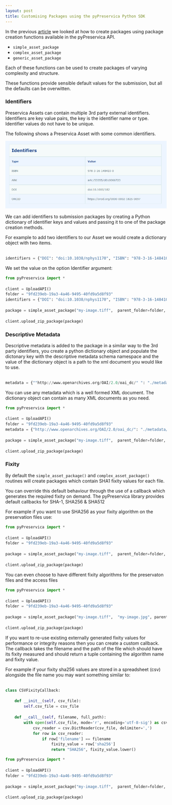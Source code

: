 ```yaml
---
layout: post
title: Customising Packages using the pyPreservica Python SDK
---
```


In the previous [article](https://carj.github.io/2023/01/21/creating-packages/) we looked at how to create packages using package creation functions available in the  pyPreservica API.

* `simple_asset_package`
* `complex_asset_package`
* `generic_asset_package`

Each of these functions can be used to create packages of varying complexity and structure.

These functions provide sensible default values for the submission, but all the defaults can be overwitten.

### Identifiers

Preservica Assets can contain multiple 3rd party external identifiers. Identifiers are key value pairs, the key is the identifier name or type.
Identifier values do not have to be unique.

The following shows a Preservica Asset with some common identifiers.

![indentifiers](/public/images/identifiers.png)

We can add identifiers to submission packages by creating a Python dictionary of identifier keys and values and passing it to one of the package creation methods.

For example to add two identifiers to our Asset we would create a dictionary object with two items.

```python

identifiers = {"DOI": "doi:10.1038/nphys1170", "ISBN": "978-3-16-148410-0"}

```

We set the value on the option Identifier argument:


```python
from pyPreservica import *

client = UploadAPI()
folder = "9fd239eb-19a3-4a46-9495-40fd9a5d8f93"
identifiers = {"DOI": "doi:10.1038/nphys1170", "ISBN": "978-3-16-148410-0"}

package = simple_asset_package("my-image.tiff",  parent_folder=folder, Identifiers=identifiers)

client.upload_zip_package(package)
```

### Descriptive Metadata

Descriptive metadata is added to the package in a similar way to the 3rd party identifiers, you create a python dictionary object and populate the dictonary key 
with the descriptive metadata schema namespace and the value of the dictionary object is a path to the xml document you would like to use.

```python

metadata = {""http://www.openarchives.org/OAI/2.0/oai_dc/" ": "./metadata/dc.xml"}

```

You can use any metadata which is a well formed XML document. The dictionary object can contain as many XML documents as you need.


```python
from pyPreservica import *

client = UploadAPI()
folder = "9fd239eb-19a3-4a46-9495-40fd9a5d8f93"
metadata = {"http://www.openarchives.org/OAI/2.0/oai_dc/": "./metadata/dc.xml"}

package = simple_asset_package("my-image.tiff",  parent_folder=folder, Asset_Metadata=metadata)

client.upload_zip_package(package)
```

### Fixity

By default the `simple_asset_package()` and `complex_asset_package()` routines will create packages which contain SHA1 fixity values for each file.

You can override this default behaviour through the use of a callback which generates the required fixity on demand. The pyPreservica library provides default callbacks for SHA-1, SHA256 & SHA512

For example if you want to use SHA256 as your fixity algorithm on the preservation files use:

```python
from pyPreservica import *

client = UploadAPI()
folder = "9fd239eb-19a3-4a46-9495-40fd9a5d8f93"

package = simple_asset_package("my-image.tiff",  parent_folder=folder, Preservation_files_fixity_callback=Sha256FixityCallBack())

client.upload_zip_package(package)
```

You can even choose to have different fixity algorithms for the preservaton files and the access files

```python
from pyPreservica import *

client = UploadAPI()
folder = "9fd239eb-19a3-4a46-9495-40fd9a5d8f93"

package = simple_asset_package("my-image.tiff",  "my-image.jpg", parent_folder=folder, Preservation_files_fixity_callback=Sha512FixityCallBack(),  Access_files_fixity_callback=Sha256FixityCallBack())

client.upload_zip_package(package)
```

If you want to re-use existing externally generated fixity values for performance or integrity reasons then you can create a custom callback. The callback takes the filename and the path of the file which should have its fixity measured and should return a tuple containing the algorithm name and fixity value.

For example if your fixity sha256 values are stored in a spreadsheet (csv) alongside the file name you may want something similar to:


```python

class CSVFixityCallback:

    def __init__(self, csv_file):
        self.csv_file = csv_file

    def __call__(self, filename, full_path):
        with open(self.csv_file, mode='r', encoding='utf-8-sig') as csv_file:
            csv_reader = csv.DictReader(csv_file, delimiter=',')
            for row in csv_reader:
                if row['filename'] == filename
                    fixity_value = row['sha256']
                    return "SHA256", fixity_value.lower()

```

```python
from pyPreservica import *

client = UploadAPI()
folder = "9fd239eb-19a3-4a46-9495-40fd9a5d8f93"

package = simple_asset_package("my-image.tiff",  parent_folder=folder, Preservation_files_fixity_callback=CSVFixityCallback("./fixity.csv"))

client.upload_zip_package(package)
```
